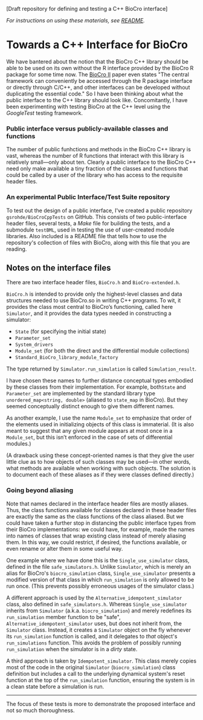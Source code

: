 \[Draft repository for defining and testing a C++ BioCro interface\]

_For instructions on using these materials, see [README](README)._

# Towards a C++ Interface for BioCro

We have bantered about the notion that the BioCro C++ library should
be able to be used on its own without the R interface provided by the
BioCro R package for some time now.  The [BioCro
II](https://academic.oup.com/insilicoplants/article/4/1/diac003/6527687)
paper even states "The central framework can conveniently be accessed
through the R package interface or directly through C/C++, and other
interfaces can be developed without duplicating the essential code."
So I have been thinking about what the public interface to the C++
library should look like.  Concomitantly, I have been experimenting
with testing BioCro at the C++ level using the _GoogleTest_ testing
framework.

### Public interface versus publicly-available classes and functions

The number of public funhctions and methods in the BioCro C++ library
is vast, whereas the number of R functions that interact with this
library is relatively small—only about ten.  Clearly a public
interface to the BioCro C++ need only make available a tiny fraction
of the classes and functions that could be called by a user of the
library who has access to the requisite header files.

### An experimental Public Interface/Test Suite repository

To test out the design of a public interface, I've created a public
repository `gsrohde/BioCroCppTests` on GitHub.  This consists of two
public-interface header files, several tests, a _Make_ file for
building the tests, and a submodule `testBML`, used in testing the use
of user-created module libraries.  Also included is a README file that
tells how to use the repository's collection of files with BioCro,
along with this file that you are reading.

## Notes on the interface files

There are two interface header files, `BioCro.h` and `BioCro-extended.h`.

`BioCro.h` is intended to provide only the highest-level classes and
data structures needed to use BioCro.so in writing C++ programs.  To
wit, it provides the class most central to BioCro’s functioning,
called here `Simulator`, and it provides the data types needed in
constructing a simulator:

* `State` (for specifying the initial state)
* `Parameter_set`
* `System_drivers`
* `Module_set` (for both the direct and the differential module collections)
* `Standard_BioCro_library_module_factory`

The type returned by `Simulator.run_simulation` is called
`Simulation_result`.

I have chosen these names to further distance conceptual types
embodied by these classes from their implementation.  For example,
both`State` and `Parameter_set` are implemented by the standard
library type `unordered_map<string, double>` (aliased to `state_map`
in BioCro).  But they seemed conceptually distinct enough to give them
different names.

As another example, I use the name `Module_set` to emphasize that
order of the elements used in initializing objects of this class is
immaterial.  (It is also meant to suggest that any given module
appears at most once in a `Module_set`, but this isn’t enforced in the
case of sets of differential modules.)

(A drawback using these concept-oriented names is that they give the
user little clue as to how objects of such classes may be used—in
other words, what methods are available when working with such
objects.  The solution is to document each of these aliases as if they
were classes defined directly.)

### Going beyond aliasing

Note that names declared in the interface header files are mostly
aliases.  Thus, the class functions available for classes declared in
these header files are exactly the same as the class functions of the
class aliased.  But we could have taken a further stop in distancing
the public interface types from their BioCro implementations: we could
have, for example, made the names into names of classes that wrap
existing class instead of merely aliasing them.  In this way, we could
restrict, if desired, the functions available, or even rename or alter
them in some useful way.

One example where we have done this is the `Single_use_simulator`
class, defined in the file `safe_simulators.h`.  Unlike `Simulator`,
which is merely an alias for BioCro's `biocro_simulation` class,
`Single_use_simulator` presents a modified version of that class in
which `run_simulation` is only allowed to be run once.  (This prevents
possibly erroneous usages of the simulator class.)

A different approach is used by the `Alternative_idempotent_simulator`
class, also defined in `safe_simulators.h`.  Whereas
`Single_use_simulator` inherits from `Simulator`
(a.k.a. `biocro_simulation`) and merely redefines its `run_simulation`
member function to be "safe", `Alternative_idempotent_simulator` uses,
but does not inherit from, the `Simulator` class.  Instead, it creates
a `Simulator` object on the fly whenever its `run_simulation` function
is called, and it delegates to _that_ object's `run_simulations`
function.  This avoids the problem of possibly running
`run_simulation` when the simulator is in a _dirty_ state.

A third approach is taken by `Idempotent_simulator`.  This class
merely copies most of the code in the original `Simulator`
(`biocro_simulation`) class definition but includes a call to the
underlying dynamical system's reset function at the top of the
`run_simulation` function, ensuring the system is in a clean state
before a simulation is run.

---

The focus of these tests is more to demonstrate the proposed interface and not so much thoroughness.
